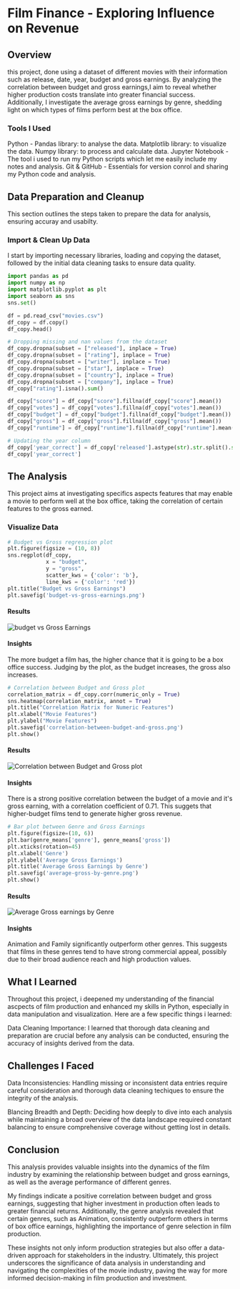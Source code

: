 # Film Finance - Exploring Influence on Revenue

## Overview
this project, done using a dataset of different movies with their information such as release, date, year, budget and gross earnings. By analyzing the correlation between budget and gross earnings,I aim to reveal whether higher production costs translate into greater financial success. Additionally, I investigate the average gross earnings by genre, shedding light on which types of films perform best at the box office.

### Tools I Used
Python - Pandas library: to analyse the data. 
         Matplotlib library: to visualize the data.
         Numpy library: to process and calculate data.
Jupyter Notebook - The tool i used to run my Python scripts which let me easily include my notes and analysis.
Git & GitHub - Essentials for version conrol and sharing my Python code and analysis.

## Data Preparation and Cleanup
This section outlines the steps taken to prepare the data for analysis, ensuring accuray and usabilty.

### Import & Clean Up Data
I start by importing necessary libraries, loading and copying the dataset, followed by the initial data cleaning tasks to ensure data quality.

```python
import pandas as pd
import numpy as np
import matplotlib.pyplot as plt
import seaborn as sns
sns.set()

df = pd.read_csv("movies.csv")
df_copy = df.copy()
df_copy.head()

# Dropping missing and nan values from the dataset
df_copy.dropna(subset = ["released"], inplace = True)
df_copy.dropna(subset = ["rating"], inplace = True)
df_copy.dropna(subset = ["writer"], inplace = True)
df_copy.dropna(subset = ["star"], inplace = True)
df_copy.dropna(subset = ["country"], inplace = True)
df_copy.dropna(subset = ["company"], inplace = True)
df_copy["rating"].isna().sum()

df_copy["score"] = df_copy["score"].fillna(df_copy["score"].mean())
df_copy["votes"] = df_copy["votes"].fillna(df_copy["votes"].mean())
df_copy["budget"] = df_copy["budget"].fillna(df_copy["budget"].mean())
df_copy["gross"] = df_copy["gross"].fillna(df_copy["gross"].mean())
df_copy["runtime"] = df_copy["runtime"].fillna(df_copy["runtime"].mean())

# Updating the year column
df_copy['year_correct'] = df_copy['released'].astype(str).str.split().str[2]
df_copy['year_correct']
```
## The Analysis
This project aims at investigating specifics aspects features that may enable a movie to perform well at the box office, taking the correlation of certain features to the gross earned.

### Visualize Data
```python
# Budget vs Gross regression plot
plt.figure(figsize = (10, 8))
sns.regplot(df_copy, 
            x = "budget", 
            y = "gross", 
            scatter_kws = {'color': 'b'}, 
            line_kws = {'color': 'red'})
plt.title("Budget vs Gross Earnings")
plt.savefig('budget-vs-gross-earnings.png')
```
#### Results
![budget vs Gross Earnings](budget-vs-gross-earnings.png)

#### Insights
The more budget a film has, the higher chance that it is going to be a box office success. Judging by the plot, as the budget increases, the gross also increases.

```python
# Correlation between Budget and Gross plot
correlation_matrix = df_copy.corr(numeric_only = True)
sns.heatmap(correlation_matrix, annot = True)
plt.title("Correlation Matrix for Numeric Features")
plt.xlabel("Movie Features")
plt.ylabel("Movie Features")
plt.savefig('correlation-between-budget-and-gross.png')
plt.show()
```
#### Results 
![Correlation between Budget and Gross plot](correlation-between-budget-and-gross.png)

#### Insights
There is a strong positive correlation between the budget of a movie and it's gross earning, with a correlation coefficient of 0.71. This suggets that higher-budget films tend to generate higher gross revenue.

```python
# Bar plot between Genre and Gross Earnings
plt.figure(figsize=(10, 6))
plt.bar(genre_means['genre'], genre_means['gross'])
plt.xticks(rotation=45)
plt.xlabel('Genre')
plt.ylabel('Average Gross Earnings')
plt.title('Average Gross Earnings by Genre')
plt.savefig('average-gross-by-genre.png')
plt.show()
```
#### Results 
![Average Gross earnings by Genre](average-gross-by-genre.png)

#### Insights
Animation and Family significantly outperform other genres. This suggests that films in these genres tend to have strong commercial appeal, possibly due to their broad audience reach and high production values. 

## What I Learned 
Throughout this project, i deepened my understanding of the financial ascpects of film production and enhanced my skills in Python, especially in data manipulation and visualization. Here are a few specific things i learned:

Data Cleaning Importance: I learned that thorough data cleaning and preparation are crucial before any analysis can be conducted, ensuring the accuracy of insights derived from the data.

## Challenges I Faced
Data Inconsistencies: Handling missing or inconsistent data entries require careful consideration and thorough data cleaning techiques to ensure the integrity of the analysis.

Blancing Breadth and Depth: Deciding how deeply to dive into each analysis while maintaining a broad overview of the data landscape required constant balancing to ensure comprehensive coverage without getting lost in details.

## Conclusion
This analysis provides valuable insights into the dynamics of the film industry by examining the relationship between budget and gross earnings, as well as the average performance of different genres.

My findings indicate a positive correlation between budget and gross earnings, suggesting that higher investment in production often leads to greater financial returns. Additionally, the genre analysis revealed that certain genres, such as Animation, consistently outperform others in terms of box office earnings, highlighting the importance of genre selection in film production.

These insights not only inform production strategies but also offer a data-driven approach for stakeholders in the industry. Ultimately, this project underscores the significance of data analysis in understanding and navigating the complexities of the movie industry, paving the way for more informed decision-making in film production and investment.




